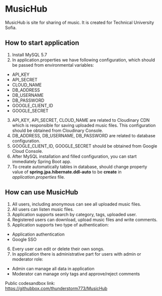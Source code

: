 # MusicHub
MusicHub is site for sharing of music. It is created for Technical University Sofia.

## How to start application
1. Install MySQL 5.7
2. In application.properties we have following configuration, which should be passed from environmental variables:
- API_KEY
- API_SECRET
- CLOUD_NAME
- DB_ADDRESS
- DB_USERNAME
- DB_PASSWORD
- GOOGLE_CLIENT_ID
- GOOGLE_SECRET
3. API_KEY, API_SECRET, CLOUD_NAME are related to Cloudinary CDN which is responsible for saving uploaded music files. This configuration should be obtained from Cloudinary Console.
4. DB_ADDRESS, DB_USERNAME, DB_PASSWORD are related to database configuration.
5. GOOGLE_CLIENT_ID, GOOGLE_SECRET should be obtained from Google Cloud Console.
6. After MySQL installation and filled configuration, you can start immediately Spring Boot app.
7. To create automatically tables in database, should change property value of **spring.jpa.hibernate.ddl-auto** to be **create** in *application.properties* file.

## How can use MusicHub
1. All users, including anonymous can see all uploaded music files.
2. All users can listen music files.
3. Application supports search by category, tags, uploaded user.
4. Registered users can download, upload music files and write comments.
5. Application supports two type of authentication:
- Application authentication
- Google SSO
6. Every user can edit or delete their own songs.
7. In application there is administrative part for users with admin or moderator role:
- Admin can manage all data in application
- Moderator can manage only tags and approve/reject comments 

Public codesandbox link:
https://githubbox.com/thunderstorm773/MusicHub
